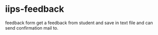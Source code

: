 # iips-feedback
feedback form 
get a feedback from student and save in text file
and can send confirmation mail to.
